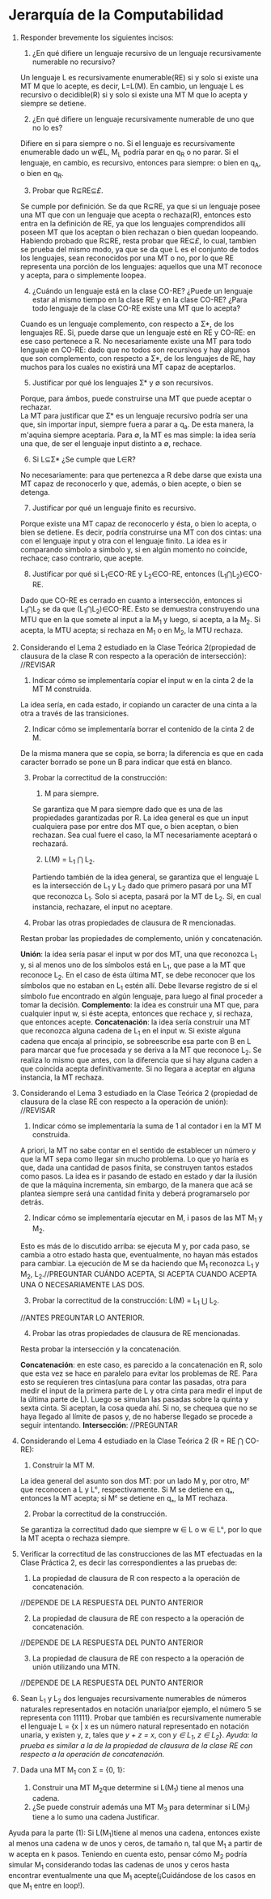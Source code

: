 # Jerarquía de la Computabilidad

1. Responder brevemente los siguientes incisos:

    1. ¿En qué difiere un lenguaje recursivo de un lenguaje recursivamente numerable no recursivo?

    Un lenguaje L es recursivamente enumerable(RE) si y solo si existe una MT M que lo acepte, es decir, L=L(M). En cambio, un lenguaje L es recursivo o decidible(R) si y solo si existe una MT M que lo acepta y siempre se detiene.

    2. ¿En qué difiere un lenguaje recursivamente numerable de uno que no lo es?

    Difiere en si para siempre o no. Si el lenguaje es recursivamente enumerable dado un w∉L, M<sub>L</sub> podría parar en q<sub>R</sub> o no parar. Si el lenguaje, en cambio, es recursivo, entonces para siempre: o bien en q<sub>A</sub>, o bien en q<sub>R</sub>.
    
    3. Probar que R⊆RE⊆*£*.

    Se cumple por definición. Se da que R⊆RE, ya que si un lenguaje posee una MT que con un lenguaje que acepta o rechaza(R), entonces esto entra en la definición de RE, ya que los lenguajes comprendidos allí poseen MT que los aceptan o bien rechazan o bien quedan loopeando. Habiendo probado que R⊆RE, resta probar que RE⊆*£*, lo cual, tambien se prueba del mismo modo, ya que se da que L es el conjunto de todos los lenguajes, sean reconocidos por una MT o no, por lo que RE representa una porción de los lenguajes: aquellos que una MT reconoce y acepta, para o simplemente loopea.

    4. ¿Cuándo un lenguaje está en la clase CO-RE? ¿Puede un lenguaje estar al mismo tiempo en la clase RE y en la clase CO-RE? ¿Para todo lenguaje de la clase CO-RE existe una MT que lo acepta?

    Cuando es un lenguaje complemento, con respecto a Ʃ*, de los lenguajes RE. Si, puede darse que un lenguaje esté en RE y CO-RE: en ese caso pertenece a R. No necesariamente existe una MT para todo lenguaje en CO-RE: dado que no todos son recursivos y hay algunos que son complemento, con respecto a Ʃ*, de los lenguajes de RE, hay muchos para los cuales no existirá una MT capaz de aceptarlos.
    
    5. Justificar por qué los lenguajes Ʃ* y ∅ son recursivos.

    Porque, para ámbos, puede construirse una MT que puede aceptar o rechazar.  
    La MT para justificar que Ʃ* es un lenguaje recursivo podría ser una que, sin importar input, siempre fuera a parar a q<sub>a</sub>. De esta manera, la m'aquina siempre aceptaría.
    Para ∅, la MT es mas simple: la idea sería una que, de ser el lenguaje input distinto a ∅, rechace.

    6. Si L⊆Ʃ* ¿Se cumple que L∈R?

    No necesariamente: para que pertenezca a R debe darse que exista una MT capaz de reconocerlo y que, además, o bien acepte, o bien se detenga.
    
    7. Justificar por qué un lenguaje finito es recursivo.

    Porque existe una MT capaz de reconocerlo y ésta, o bien lo acepta, o bien se detiene. Es decir, podría construirse una MT con dos cintas: una con el lenguaje input y otra con el lenguaje finito. La idea es ir comparando símbolo a símbolo y, si en algún momento no coincide, rechace; caso contrario, que acepte.
    
    8. Justificar por qué si L<sub>1</sub>∈CO-RE y L<sub>2</sub>∈CO-RE, entonces (L<sub>1</sub>⋂L<sub>2</sub>)∈CO-RE.

    Dado que CO-RE es cerrado en cuanto a intersección, entonces si L<sub>1</sub>⋂L<sub>2</sub> se da que (L<sub>1</sub>⋂L<sub>2</sub>)∈CO-RE. Esto se demuestra construyendo una MTU que en la que somete al input a la M<sub>1</sub> y luego, si acepta, a la M<sub>2</sub>. Si acepta, la MTU acepta; si rechaza en M<sub>1</sub> o en M<sub>2</sub>, la MTU rechaza.

2. Considerando el Lema 2 estudiado en la Clase Teórica 2(propiedad de clausura de la clase R con respecto a la operación de intersección): //REVISAR

    1. Indicar cómo se implementaría copiar el input w en la cinta 2 de la MT M construida.

    La idea sería, en cada estado, ir copiando un caracter de una cinta a la otra a través de las transiciones.

    2. Indicar cómo se implementaría borrar el contenido de la cinta 2 de M.

    De la misma manera que se copia, se borra; la diferencia es que en cada caracter borrado se pone un B para indicar que está en blanco.

    3. Probar la correctitud de la construcción:

        1. M para siempre.

        Se garantiza que M para siempre dado que es una de las propiedades garantizadas por R. La idea general es que un input cualquiera pase por entre dos MT que, o bien aceptan, o bien rechazan. Sea cual fuere el caso, la MT necesariamente aceptará o rechazará.

        2. L(M) = L<sub>1</sub> ⋂ L<sub>2</sub>.

        Partiendo también de la idea general, se garantiza que el lenguaje L es la intersección de L<sub>1</sub> y L<sub>2</sub> dado que primero pasará por una MT que reconozca L<sub>1</sub>. Solo si acepta, pasará por la MT de L<sub>2</sub>. Si, en cual instancia, rechazare, el input no aceptare.

    4. Probar las otras propiedades de clausura de R mencionadas.

    Restan probar las propiedades de complemento, unión y concatenación.

    **Unión**: la idea sería pasar el input w por dos MT, una que reconozca L<sub>1</sub> y, si al menos uno de los símbolos está en L<sub>1</sub>, que pase a la MT que reconoce L<sub>2</sub>. En el caso de ésta última MT, se debe reconocer que los símbolos que no estaban en L<sub>1</sub> estén allí. Debe llevarse registro de si el símbolo fue encontrado en algún lenguaje, para luego al final proceder a tomar la decisión.
    **Complemento**: la idea es construir una MT que, para cualquier input w, si éste acepta, entonces que rechace y, si rechaza, que entonces acepte.
    **Concatenación**: la idea sería construir una MT que reconozca alguna cadena de L<sub>1</sub> en el input w. Si existe alguna cadena que encaja al principio, se sobreescribe esa parte con B en L para marcar que fue procesada y se deriva a la MT que reconoce L<sub>2</sub>. Se realiza lo mismo que antes, con la diferencia que si hay alguna caden a que coincida acepta definitivamente. Si no llegara a aceptar en alguna instancia, la MT rechaza.

3. Considerando el Lema 3 estudiado en la Clase Teórica 2 (propiedad de clausura de la clase RE con respecto a la operación de unión): //REVISAR

    1. Indicar cómo se implementaría la suma de 1 al contador i en la MT M construida.

    A priori, la MT no sabe contar en el sentido de establecer un número y que la MT sepa como llegar sin mucho problema. Lo que yo haría es que, dada una cantidad de pasos finita, se construyen tantos estados como pasos. La idea es ir pasando de estado en estado y dar la ilusión de que la máquina incrementa, sin embargo, de la manera que acá se plantea siempre será una cantidad finita y deberá programarselo por detrás.

    2. Indicar cómo se implementaría ejecutar en M, i pasos de las MT M<sub>1</sub> y M<sub>2</sub>.

    Esto es más de lo discutido arriba: se ejecuta M y, por cada paso, se cambia a otro estado hasta que, eventualmente, no hayan más estados para cambiar. La ejecución de M se da haciendo que M<sub>1</sub> reconozca L<sub>1</sub> y M<sub>2</sub>, L<sub>2</sub>.//PREGUNTAR CUÁNDO ACEPTA, SI ACEPTA CUANDO ACEPTA UNA O NECESARIAMENTE LAS DOS.

    3. Probar la correctitud de la construcción: L(M) = L<sub>1</sub> ⋃ L<sub>2</sub>.

    //ANTES PREGUNTAR LO ANTERIOR.

    4. Probar las otras propiedades de clausura de RE mencionadas.

    Resta probar la intersección y la concatenación.

    **Concatenación**: en este caso, es parecido a la concatenación en R, solo que esta vez se hace en paralelo para evitar los problemas de RE. Para esto se requieren tres cintas(una para contar las pasadas, otra para medir el input de la primera parte de L y otra cinta para medir el input de la última parte de L). Luego se simulan las pasadas sobre la quinta y sexta cinta. Si aceptan, la cosa queda ahí. Si no, se chequea que no se haya llegado al límite de pasos y, de no haberse llegado se procede a seguir intentando.
    **Intersección**: //PREGUNTAR

4. Considerando el Lema 4 estudiado en la Clase Teórica 2 (R = RE ⋂ CO-RE):
    1. Construir la MT M.

    La idea general del asunto son dos MT: por un lado M y, por otro, Mᶜ que reconocen a L y Lᶜ, respectivamente. Si M se detiene en qₐ, entonces la MT acepta; si Mᶜ se detiene en qₐ, la MT rechaza.

    2. Probar la correctitud de la construcción.

    Se garantiza la correctitud dado que siempre w ∈ L o w ∈ Lᶜ, por lo que la MT acepta o rechaza siempre.

5. Verificar la correctitud de las construcciones de las MT efectuadas en la Clase Práctica 2, es decir las correspondientes a las pruebas de: 

    1. La propiedad de clausura de R con respecto a la operación de concatenación.

    //DEPENDE DE LA RESPUESTA DEL PUNTO ANTERIOR

    2. La propiedad de clausura de RE con respecto a la operación de concatenación.
    
    //DEPENDE DE LA RESPUESTA DEL PUNTO ANTERIOR

    3. La propiedad de clausura de RE con respecto a la operación de unión utilizando una MTN.
    
    //DEPENDE DE LA RESPUESTA DEL PUNTO ANTERIOR

6. Sean L<sub>1</sub> y L<sub>2</sub> dos lenguajes recursivamente numerables de números naturales representados en notación unaria(por ejemplo, el número 5 se representa con 11111). Probar que también es recursivamente numerable el lenguaje L = {x | x es un número natural representado en notación unaria, y existen y, z, tales que *y + z = x*, con *y ∈ L<sub>1</sub>*, *z ∈ L<sub>2</sub>*}. *Ayuda: la prueba es similar a la de la propiedad de clausura de la clase RE con respecto a la operación de concatenación.*

7. Dada una MT M<sub>1</sub> con Ʃ = {0, 1}:
    1. Construir una MT M<sub>2</sub>que determine si L(M<sub>1</sub>) tiene al menos una cadena.
    2. ¿Se puede construir además una MT M<sub>3</sub> para determinar si L(M<sub>1</sub>) tiene a lo sumo una cadena Justificar.
    
Ayuda para la parte (1): Si L(M<sub>1</sub>)tiene al menos una cadena, entonces existe al menos una cadena w de unos y ceros, de tamaño n, tal que M<sub>1</sub> a partir de w acepta en k pasos. Teniendo en cuenta esto, pensar cómo M<sub>2</sub> podría simular M<sub>1</sub> considerando todas las cadenas de unos y ceros hasta encontrar eventualmente una que M<sub>1</sub> acepte(¡Cuidándose de los casos en que M<sub>1</sub> entre en loop!).